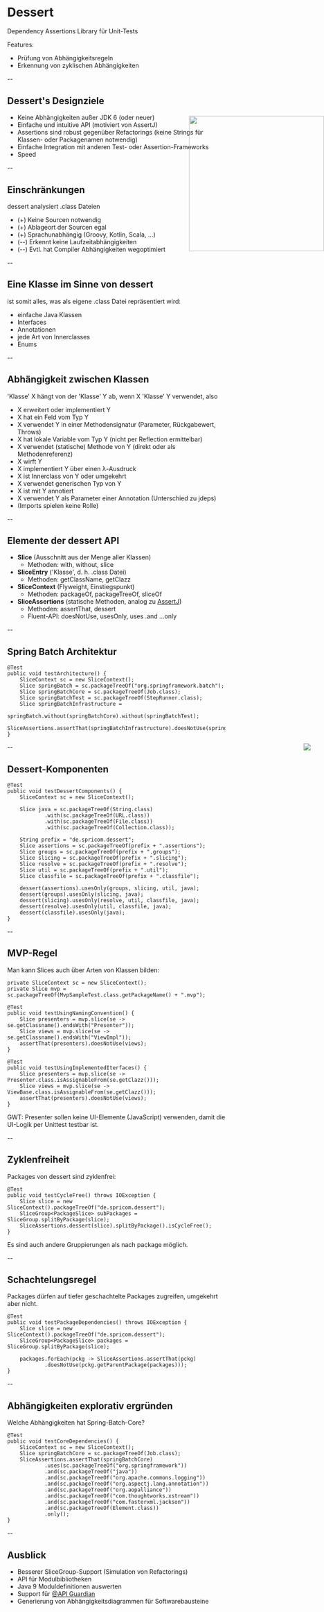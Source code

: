 ## &nbsp;

# Dessert

Dependency Assertions Library für Unit-Tests

Features:
- Prüfung von Abhängigkeitsregeln
- Erkennung von zyklischen Abhängigkeiten

--

## Dessert's Designziele

- Keine Abhängigkeiten außer JDK 6 (oder neuer)
- Einfache und intuitive API (motiviert von AssertJ)
- Assertions sind robust gegenüber Refactorings 
  (keine Strings für Klassen- oder Packagenamen notwendig)
- Einfache Integration mit anderen Test- oder Assertion-Frameworks
- Speed

--

## Einschränkungen

dessert analysiert .class Dateien

- (+) Keine Sourcen notwendig
- (+) Ablageort der Sourcen egal
- (+) Sprachunabhängig (Groovy, Kotlin, Scala, ...)
- (--) Erkennt keine Laufzeitabhängigkeiten
- (--) Evtl. hat Compiler Abhängigkeiten wegoptimiert

--

## Eine Klasse im Sinne von dessert

ist somit alles, was als eigene .class Datei repräsentiert wird: 

- einfache Java Klassen
- Interfaces
- Annotationen
- jede Art von Innerclasses
- Enums 

--

## Abhängigkeit zwischen Klassen

'Klasse' X hängt von der 'Klasse' Y ab, wenn X 'Klasse' Y verwendet, also

- X erweitert oder implementiert Y
- X hat ein Feld vom Typ Y
- X verwendet Y in einer Methodensignatur (Parameter, Rückgabewert, Throws)
- X hat lokale Variable vom Typ Y (nicht per Reflection ermittelbar)
- X verwendet (statische) Methode von Y (direkt oder als Methodenreferenz)
- X wirft Y
- X implementiert Y über einen λ-Ausdruck
- X ist Innerclass von Y oder umgekehrt
- X verwendet generischen Typ von Y
- X ist mit Y annotiert
- X verwendet Y als Parameter einer Annotation (Unterschied zu jdeps)
- (Imports spielen keine Rolle)

--

## Elemente der dessert API

- **Slice** (Ausschnitt aus der Menge aller Klassen)
  - Methoden: with, without, slice
- **SliceEntry** ('Klasse', d. h. .class Datei)
  - Methoden: getClassName, getClazz
- **SliceContext** (Flyweight, Einstiegspunkt)
  - Methoden: packageOf, packageTreeOf, sliceOf
- **SliceAssertions** (statische Methoden, analog zu [AssertJ](https://joel-costigliola.github.io/assertj/))
  - Methoden: assertThat, dessert
  - Fluent-API: doesNotUse, usesOnly, uses .and ...only

--

## Spring Batch Architektur

    @Test
    public void testArchitecture() {
        SliceContext sc = new SliceContext();
        Slice springBatch = sc.packageTreeOf("org.springframework.batch");
        Slice springBatchCore = sc.packageTreeOf(Job.class);
        Slice springBatchTest = sc.packageTreeOf(StepRunner.class);
        Slice springBatchInfrastructure =
                springBatch.without(springBatchCore).without(springBatchTest);
        SliceAssertions.assertThat(springBatchInfrastructure).doesNotUse(springBatchCore);
    }

<!-- .slide style="position:relative;" -->
<img src="images/spring-batch-layers.png" class="plain" style="position: absolute; right: 4ex;"/>

--

## Dessert-Komponenten

    @Test
    public void testDessertComponents() {
        SliceContext sc = new SliceContext();

        Slice java = sc.packageTreeOf(String.class)
                .with(sc.packageTreeOf(URL.class))
                .with(sc.packageTreeOf(File.class))
                .with(sc.packageTreeOf(Collection.class));

        String prefix = "de.spricom.dessert";
        Slice assertions = sc.packageTreeOf(prefix + ".assertions");
        Slice groups = sc.packageTreeOf(prefix + ".groups");
        Slice slicing = sc.packageTreeOf(prefix + ".slicing");
        Slice resolve = sc.packageTreeOf(prefix + ".resolve");
        Slice util = sc.packageTreeOf(prefix + ".util");
        Slice classfile = sc.packageTreeOf(prefix + ".classfile");

        dessert(assertions).usesOnly(groups, slicing, util, java);
        dessert(groups).usesOnly(slicing, java);
        dessert(slicing).usesOnly(resolve, util, classfile, java);
        dessert(resolve).usesOnly(util, classfile, java);
        dessert(classfile).usesOnly(java);
    }

<img src="images/dessert-components.svg" class="plain" width="312" 
    style="position: fixed; right: 0; top: 10%"/>

--

## MVP-Regel

Man kann Slices auch über Arten von Klassen bilden:

    private SliceContext sc = new SliceContext();
    private Slice mvp = sc.packageTreeOf(MvpSampleTest.class.getPackageName() + ".mvp");

    @Test
    public void testUsingNamingConvention() {
        Slice presenters = mvp.slice(se -> se.getClassname().endsWith("Presenter"));
        Slice views = mvp.slice(se -> se.getClassname().endsWith("ViewImpl"));
        assertThat(presenters).doesNotUse(views);
    }

    @Test
    public void testUsingImplementedIterfaces() {
        Slice presenters = mvp.slice(se -> Presenter.class.isAssignableFrom(se.getClazz()));
        Slice views = mvp.slice(se -> ViewBase.class.isAssignableFrom(se.getClazz()));
        assertThat(presenters).doesNotUse(views);
    }

GWT: Presenter sollen keine UI-Elemente (JavaScript) verwenden, damit die UI-Logik per
Unittest testbar ist. 

--

## Zyklenfreiheit

Packages von dessert sind zyklenfrei:

    @Test
    public void testCycleFree() throws IOException {
        Slice slice = new SliceContext().packageTreeOf("de.spricom.dessert");
        SliceGroup<PackageSlice> subPackages = SliceGroup.splitByPackage(slice);
        SliceAssertions.dessert(slice).splitByPackage().isCycleFree();
    }

Es sind auch andere Gruppierungen als nach package möglich.

--

## Schachtelungsregel

Packages dürfen auf tiefer geschachtelte Packages zugreifen, 
umgekehrt aber nicht.

    @Test
    public void testPackageDependencies() throws IOException {
        Slice slice = new SliceContext().packageTreeOf("de.spricom.dessert");
        SliceGroup<PackageSlice> packages = SliceGroup.splitByPackage(slice);

        packages.forEach(pckg -> SliceAssertions.assertThat(pckg)
                .doesNotUse(pckg.getParentPackage(packages)));
    }

--

## Abhängigkeiten explorativ ergründen

Welche Abhängigkeiten hat Spring-Batch-Core?

    @Test
    public void testCoreDependencies() {
        SliceContext sc = new SliceContext();
        Slice springBatchCore = sc.packageTreeOf(Job.class);
        SliceAssertions.assertThat(springBatchCore)
                .uses(sc.packageTreeOf("org.springframework"))
                .and(sc.packageTreeOf("java"))
                .and(sc.packageTreeOf("org.apache.commons.logging"))
                .and(sc.packageTreeOf("org.aspectj.lang.annotation"))
                .and(sc.packageTreeOf("org.aopalliance"))
                .and(sc.packageTreeOf("com.thoughtworks.xstream"))
                .and(sc.packageTreeOf("com.fasterxml.jackson"))
                .and(sc.packageTreeOf(Element.class))
                .only();
    }

--

## Ausblick

- Besserer SliceGroup-Support (Simulation von Refactorings)
- API für Modulbibliotheken
- Java 9 Moduldefinitionen auswerten
- Support für [@API Guardian](https://github.com/apiguardian-team/apiguardian)
- Generierung von Abhängigkeitsdiagrammen für Softwarebausteine